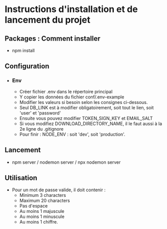 # Instructions d'installation et de lancement du projet

## Packages : Comment installer 
   - npm install


## Configuration
   - ### Env
      - Créer fichier .env dans le répertoire principal
      - Y copier les données du fichier conf/.env-example
      - Modifier les valeurs si besoin selon les consignes ci-dessous.
      - Seul DB_LINK est à modifier obligatoirement, soit tout le lien, soit 'user' et 'password'
      - Ensuite vous pouvez modifier TOKEN_SIGN_KEY et EMAIL_SALT
      - Si vous modifiez DOWNLOAD_DIRECTORY_NAME, il le faut aussi à la 2e ligne du .gitignore
      - Pour finir : NODE_ENV : soit 'dev', soit 'production'.


## Lancement
   - npm server / nodemon server / npx nodemon server


## Utilisation
   - Pour un mot de passe valide, il doit contenir :
      * Minimum 3 characters
      * Maximum 20 characters
      * Pas d'espace
      * Au moins 1 majuscule
      * Au moins 1 minuscule
      * Au moins 1 chiffre.